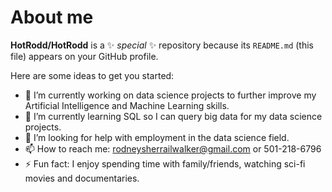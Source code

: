 # About me


**HotRodd/HotRodd** is a ✨ _special_ ✨ repository because its `README.md` (this file) appears on your GitHub profile.

Here are some ideas to get you started:

- 🔭 I’m currently working on data science projects to further improve my Artificial Intelligence and Machine Learning skills.
- 🌱 I’m currently learning SQL so I can query big data for my data science projects. 
- 🤔 I’m looking for help with employment in the data science field. 
- 📫 How to reach me: rodneysherrailwalker@gmail.com or 501-218-6796
- ⚡ Fun fact: I enjoy spending time with family/friends, watching sci-fi movies and documentaries.  

